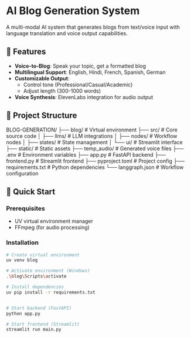 # AI Blog Generation System

A multi-modal AI system that generates blogs from text/voice input with language translation and voice output capabilities.

## 🌟 Features

- **Voice-to-Blog**: Speak your topic, get a formatted blog
- **Multilingual Support**: English, Hindi, French, Spanish, German
- **Customizable Output**: 
  - Control tone (Professional/Casual/Academic)
  - Adjust length (300-1000 words)
- **Voice Synthesis**: ElevenLabs integration for audio output

## 📂 Project Structure

BLOG-GENERATION/
├── blog/ # Virtual environment
├── src/ # Core source code
│ ├── llms/ # LLM integrations
│ ├── nodes/ # Workflow nodes
│ ├── states/ # State management
│ └── ui/ # Streamlit interface
├── static/ # Static assets
├── temp_audio/ # Generated voice files
├── .env # Environment variables
├── app.py # FastAPI backend
├── frontend.py # Streamlit frontend
├── pyproject.toml # Project config
├── requirements.txt # Python dependencies
└── langgraph.json # Workflow configuration



## 🚀 Quick Start

### Prerequisites

- UV virtual environment manager
- FFmpeg (for audio processing)

### Installation
```bash
# Create virtual environment
uv venv blog

# Activate environment (Windows)
.\blog\Scripts\activate

# Install dependencies
uv pip install -r requirements.txt


# Start backend (FastAPI)
python app.py

# Start frontend (Streamlit)
streamlit run main.py

